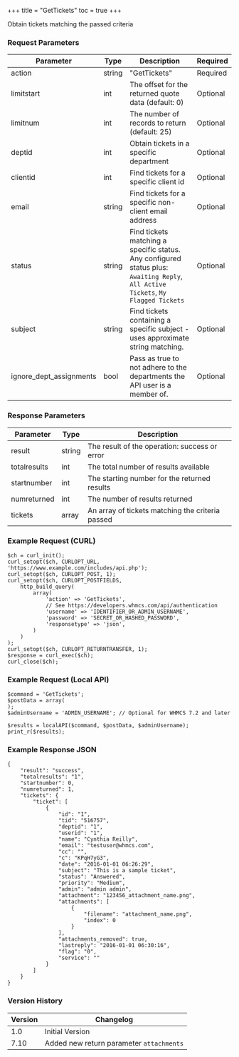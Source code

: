 +++
title = "GetTickets"
toc = true
+++

Obtain tickets matching the passed criteria

### Request Parameters

| Parameter | Type | Description | Required |
| --------- | ---- | ----------- | -------- |
| action | string | "GetTickets" | Required |
| limitstart | int | The offset for the returned quote data (default: 0) | Optional |
| limitnum | int | The number of records to return (default: 25) | Optional |
| deptid | int | Obtain tickets in a specific department | Optional |
| clientid | int | Find tickets for a specific client id | Optional |
| email | string | Find tickets for a specific non-client email address | Optional |
| status | string | Find tickets matching a specific status. Any configured status plus: `Awaiting Reply`, `All Active Tickets`, `My Flagged Tickets` | Optional |
| subject | string | Find tickets containing a specific subject - uses approximate string matching. | Optional |
| ignore_dept_assignments | bool | Pass as true to not adhere to the departments the API user is a member of. | Optional |

### Response Parameters

| Parameter | Type | Description |
| --------- | ---- | ----------- |
| result | string | The result of the operation: success or error |
| totalresults | int | The total number of results available |
| startnumber | int | The starting number for the returned results |
| numreturned | int | The number of results returned |
| tickets | array | An array of tickets matching the criteria passed |


### Example Request (CURL)

```
$ch = curl_init();
curl_setopt($ch, CURLOPT_URL, 'https://www.example.com/includes/api.php');
curl_setopt($ch, CURLOPT_POST, 1);
curl_setopt($ch, CURLOPT_POSTFIELDS,
    http_build_query(
        array(
            'action' => 'GetTickets',
            // See https://developers.whmcs.com/api/authentication
            'username' => 'IDENTIFIER_OR_ADMIN_USERNAME',
            'password' => 'SECRET_OR_HASHED_PASSWORD',
            'responsetype' => 'json',
        )
    )
);
curl_setopt($ch, CURLOPT_RETURNTRANSFER, 1);
$response = curl_exec($ch);
curl_close($ch);
```


### Example Request (Local API)

```
$command = 'GetTickets';
$postData = array(
);
$adminUsername = 'ADMIN_USERNAME'; // Optional for WHMCS 7.2 and later

$results = localAPI($command, $postData, $adminUsername);
print_r($results);
```


### Example Response JSON

```
{
    "result": "success",
    "totalresults": "1",
    "startnumber": 0,
    "numreturned": 1,
    "tickets": {
        "ticket": [
            {
                "id": "1",
                "tid": "516757",
                "deptid": "1",
                "userid": "1",
                "name": "Cynthia Reilly",
                "email": "testuser@whmcs.com",
                "cc": "",
                "c": "KPqH7yG3",
                "date": "2016-01-01 06:26:29",
                "subject": "This is a sample ticket",
                "status": "Answered",
                "priority": "Medium",
                "admin": "admin admin",
                "attachment": "123456_attachment_name.png",
                "attachments": [
                    {
                        "filename": "attachment_name.png",
                        "index": 0
                    }
                ],
                "attachments_removed": true,
                "lastreply": "2016-01-01 06:30:16",
                "flag": "0",
                "service": ""
            }
        ]
    }
}
```


### Version History

| Version | Changelog |
| ------- | --------- |
| 1.0 | Initial Version |
| 7.10 | Added new return parameter `attachments` |

